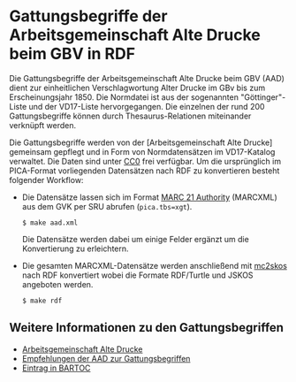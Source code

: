# Gattungsbegriffe der Arbeitsgemeinschaft Alte Drucke beim GBV in RDF

Die Gattungsbegriffe der Arbeitsgemeinschaft Alte Drucke beim GBV (AAD) dient
zur einheitlichen Verschlagwortung Alter Drucke im GBv bis zum Erscheinungsjahr
1850. Die Normdatei ist aus der sogenannten "Göttinger"-Liste und der
VD17-Liste hervorgegangen. Die einzelnen der rund 200 Gattungsbegriffe können
durch Thesaurus-Relationen miteinander verknüpft werden.

Die Gattungsbegriffe werden von der [Arbeitsgemeinschaft Alte Drucke] gemeinsam
gepflegt und in Form von Normdatensätzen im VD17-Katalog verwaltet. Die Daten
sind unter [CC0] frei verfügbar. Um die ursprünglich im PICA-Format
vorliegenden Datensätzen nach RDF zu konvertieren besteht folgender Workflow:

* Die Datensätze lassen sich im Format [MARC 21 Authority] (MARCXML)
  aus dem GVK per SRU abrufen (`pica.tbs=xgt`).

      $ make aad.xml
    
  Die Datensätze werden dabei um einige Felder ergänzt um die Konvertierung zu
  erleichtern.

* Die gesamten MARCXML-Datensätze werden anschließend mit [mc2skos] nach RDF
  konvertiert wobei die Formate RDF/Turtle und JSKOS angeboten werden.

      $ make rdf

## Weitere Informationen zu den Gattungsbegriffen

* [Arbeitsgemeinschaft Alte Drucke](https://aad.gbv.de/)
* [Empfehlungen der AAD zur Gattungsbegriffen](http://aad.gbv.de/empfehlung/gattung.htm)
* [Eintrag in BARTOC](http://bartoc.org/en/node/18627)

[MARC 21 Authority]: http://www.loc.gov/marc/authority/
[CC0]: https://creativecommons.org/publicdomain/zero/1.0/deed.de
[mc2skos]: https://pypi.python.org/pypi/mc2skos
